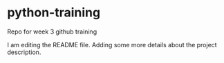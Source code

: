 # python-training
Repo for week 3 github training

I am editing the README file. Adding some more details about the project description.
